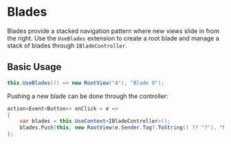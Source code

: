 # Blades

Blades provide a stacked navigation pattern where new views slide in from the right. Use the `UseBlades` extension to create a root blade and manage a stack of blades through `IBladeController`.

## Basic Usage

```csharp
this.UseBlades(() => new RootView("A"), "Blade 0");
```

Pushing a new blade can be done through the controller:

```csharp
action<Event<Button>> onClick = e =>
{
    var blades = this.UseContext<IBladeController>();
    blades.Push(this, new RootView(e.Sender.Tag?.ToString() ?? "?"), "Next Blade");
};
```

<WidgetDocs Type="Ivy.Blade" ExtensionTypes="Ivy.Blades.UseBladesExtensions" SourceUrl="https://github.com/Ivy-Interactive/Ivy-Framework/blob/main/Ivy/Blades/UseBlades.cs"/>

